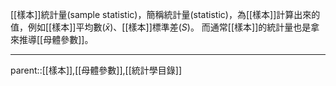 [[樣本]]統計量(sample statistic)，簡稱統計量(statistic)，為[[樣本]]計算出來的值，例如[[樣本]]平均數($\bar{x}$)、[[樣本]]標準差($S$)。
而通常[[樣本]]的統計量也是拿來推導[[母體參數]]。
- - -
parent::[[樣本]],[[母體參數]],[[統計學目錄]]